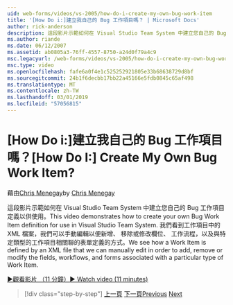 ```yaml
---
uid: web-forms/videos/vs-2005/how-do-i-create-my-own-bug-work-item
title: '[How Do i:]建立我自己的 Bug 工作項目嗎？ | Microsoft Docs'
author: rick-anderson
description: 這段影片示範如何在 Visual Studio Team System 中建立您自己的 Bug 工作項目定義以供使用。 我們看到工作項目定義的 XML 檔案的方式...
ms.author: riande
ms.date: 06/12/2007
ms.assetid: ab0805a3-76ff-4557-8750-a24d0f79a4c9
msc.legacyurl: /web-forms/videos/vs-2005/how-do-i-create-my-own-bug-work-item
msc.type: video
ms.openlocfilehash: fafe6a0f4e1c525252921805e33b68638729d8bf
ms.sourcegitcommit: 24b1f6decbb17bb22a45166e5fdb0845c65af498
ms.translationtype: MT
ms.contentlocale: zh-TW
ms.lasthandoff: 03/01/2019
ms.locfileid: "57056815"
---
```

<a name="how-do-i-create-my-own-bug-work-item"></a><span data-ttu-id="604a4-105">[How Do i:]建立我自己的 Bug 工作項目嗎？</span><span class="sxs-lookup"><span data-stu-id="604a4-105">[How Do I:] Create My Own Bug Work Item?</span></span>
====================
<span data-ttu-id="604a4-106">藉由[Chris Menegay](https://twitter.com/CMenegay)</span><span class="sxs-lookup"><span data-stu-id="604a4-106">by [Chris Menegay](https://twitter.com/CMenegay)</span></span>

<span data-ttu-id="604a4-107">這段影片示範如何在 Visual Studio Team System 中建立您自己的 Bug 工作項目定義以供使用。</span><span class="sxs-lookup"><span data-stu-id="604a4-107">This video demonstrates how to create your own Bug Work Item definition for use in Visual Studio Team System.</span></span> <span data-ttu-id="604a4-108">我們看到工作項目中的 XML 檔案，我們可以手動編輯以便新增、 移除或修改欄位、 工作流程，以及與特定類型的工作項目相關聯的表單定義的方式。</span><span class="sxs-lookup"><span data-stu-id="604a4-108">We see how a Work Item is defined by an XML file that we can manually edit in order to add, remove or modify the fields, workflows, and forms associated with a particular type of Work Item.</span></span>

[<span data-ttu-id="604a4-109">&#9654;觀看影片 （11 分鐘）</span><span class="sxs-lookup"><span data-stu-id="604a4-109">&#9654; Watch video (11 minutes)</span></span>](https://channel9.msdn.com/Blogs/ASP-NET-Site-Videos/how-do-i-create-my-own-bug-work-item)

> [!div class="step-by-step"]
> <span data-ttu-id="604a4-110">[上一頁](how-do-i-integrate-defect-tracking-with-testing.md)
> [下一頁](how-do-i-write-code-more-quickly-with-unit-tests.md)</span><span class="sxs-lookup"><span data-stu-id="604a4-110">[Previous](how-do-i-integrate-defect-tracking-with-testing.md)
[Next](how-do-i-write-code-more-quickly-with-unit-tests.md)</span></span>
